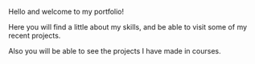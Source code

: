 Hello and welcome to my portfolio!

Here you will find a little about my skills, and be able to visit some of my recent projects.

Also you will be able to see the projects I have made in courses.
